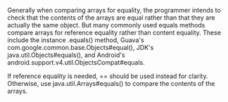 Generally when comparing arrays for equality, the programmer intends to check
that the contents of the arrays are equal rather than that they are actually the
same object. But many commonly used equals methods compare arrays for reference
equality rather than content equality. These include the instance .equals()
method, Guava's com.google.common.base.Objects#equal(), JDK's
java.util.Objects#equals(), and Android's
android.support.v4.util.ObjectsCompat#equals.

If reference equality is needed, == should be used instead for clarity.
Otherwise, use java.util.Arrays#equals() to compare the contents of the arrays.
